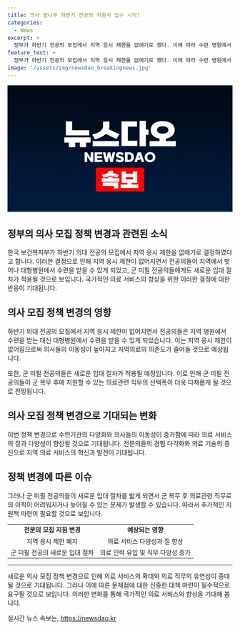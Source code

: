 ```yaml
---
title: 의사 꿈나무 하반기 전공의 지원서 접수 시작!
categories:
  - News
excerpt: >
  정부가 하반기 전공의 모집에서 지역 응시 제한을 없애기로 했다. 이에 따라 수련 병원에서 사직한 전공의가 서울 대형병원으로 복귀해 수련을 받을 수 있게 되었다. 군 미필 전공의는 의무사관 후보생으로 등록돼 있어 미복귀 시 입대 절차를 밟게 되는데, 한꺼번에 군의관이나 공보의로 갈 수 없어 1년 이상 기다리는 경우가 생길 수 있다는 점을 강조했다.
feature_text: >
  정부가 하반기 전공의 모집에서 지역 응시 제한을 없애기로 했다. 이에 따라 수련 병원에서 사직한 전공의가 서울 대형병원으로 복귀해 수련을 받을 수 있게 되었다. 군 미필 전공의는 의무사관 후보생으로 등록돼 있어 미복귀 시 입대 절차를 밟게 되는데, 한꺼번에 군의관이나 공보의로 갈 수 없어 1년 이상 기다리는 경우가 생길 수 있다는 점을 강조했다.
image: '/assets/img/newsdao_breakingnews.jpg'
---
```


<p><img src="/assets/img/newsdao_breakingnews.jpg" alt="implanttips 속보" /></p>

<h2>정부의 의사 모집 정책 변경과 관련된 소식</h2>

<p data-ke-size="size16">한국 보건복지부가 하반기 의대 전공의 모집에서 지역 응시 제한을 없애기로 결정하였다고 합니다. 이러한 결정으로 인해 지역 응시 제한이 없어지면서 전공의들이 지역에서 벗어나 대형병원에서 수련을 받을 수 있게 되었고, 군 미필 전공의들에게도 새로운 입대 절차가 적용될 것으로 보입니다. 국가적인 의료 서비스의 향상을 위한 이러한 결정에 대한 반응이 기대됩니다.</p>

<h2 data-ke-size="size26">의사 모집 정책 변경의 영향</h2>

<p data-ke-size="size16">하반기 의대 전공의 모집에서 지역 응시 제한이 없어지면서 전공의들은 지역 병원에서 수련을 받는 대신 대형병원에서 수련을 받을 수 있게 되었습니다. 이는 지역 응시 제한이 없어짐으로써 의사들의 이동성이 높아지고 지역의료의  의존도가 줄어들 것으로 예상됩니다.</p>

<p data-ke-size="size16">또한, 군 미필 전공의들은 새로운 입대 절차가 적용될 예정입니다. 이로 인해 군 미필 전공의들이 군 복무 후에 지원할 수 있는 의료관련 직무의 선택폭이 더욱 다채롭게 될 것으로 전망됩니다.</p>

<h2 data-ke-size="size26">의사 모집 정책 변경으로 기대되는 변화</h2>

<p data-ke-size="size16">이번 정책 변경으로 수련기관의 다양화와 의사들의 이동성이 증가함에 따라 의료 서비스의 질과 다양성이 향상될 것으로 기대됩니다. 전문의들의 경험 다각화와 의료 기술의 증진으로 지역 의료 서비스의 혁신과 발전이 기대됩니다.</p>

<h2 data-ke-size="size26">정책 변경에 따른 이슈</h2>

<p data-ke-size="size16">그러나 군 미필 전공의들이 새로운 입대 절차를 밟게 되면서 군 복무 후 의료관련 직무로의 이직이 어려워지거나 늦어질 수 있는 문제가 발생할 수 있습니다. 따라서 추가적인 지원책 마련이 필요할 것으로 보입니다.</p>

<table>
    <tbody>
        <tr>
            <td style="text-align: center; height: 17px;"><b>전문의 모집 지침 변경</b></td>
            <td style="text-align: center; height: 17px;"><b>예상되는 영향</b></td>
        </tr>
        <tr>
            <td style="text-align: center; height: 17px;">지역 응시 제한 폐지</td>
            <td style="text-align: center; height: 17px;">의료 서비스 다양성과 질 향상</td>
        </tr>
        <tr>
            <td style="text-align: center; height: 17px;">군 미필 전공의 새로운 입대 절차</td>
            <td style="text-align: center; height: 17px;">의료 인력 유입 및 직무 다양성 증가</td>
        </tr>
    </tbody>
</table>

<hr>

<p data-ke-size="size16">새로운 의사 모집 정책 변경으로 인해 의료 서비스의 확대와 의료 직무의 유연성이 증대될 것으로 기대됩니다. 그러나 이에 따른 문제점에 대한 신중한 대책 마련이 필수적으로 요구될 것으로 보입니다. 이러한 변화를 통해 국가적인 의료 서비스의 향상을 기대해 봅니다.</p>
실시간 뉴스 속보는, <a href="https://newsdao.kr" rel="dofollow">https://newsdao.kr</a>


